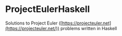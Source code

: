 # ProjectEulerHaskell

Solutions to Project Euler ([https://projecteuler.net](https://projecteuler.net/)) problems written in Haskell
